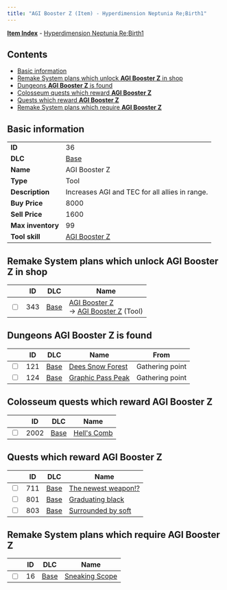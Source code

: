 ```yaml
---
title: "AGI Booster Z (Item) - Hyperdimension Neptunia Re;Birth1"
---
```


[**Item Index**](/neptunia/rb1/item/index.html) - [Hyperdimension Neptunia Re;Birth1](/neptunia/rb1)

## Contents

- [Basic information](#basic-information)
- [Remake System plans which unlock **AGI Booster Z** in shop](#remake-system-plans-which-unlock-agi-booster-z-in-shop)
- [Dungeons **AGI Booster Z** is found](#dungeons-agi-booster-z-is-found)
- [Colosseum quests which reward **AGI Booster Z**](#colosseum-quests-which-reward-agi-booster-z)
- [Quests which reward **AGI Booster Z**](#quests-which-reward-agi-booster-z)
- [Remake System plans which require **AGI Booster Z**](#remake-system-plans-which-require-agi-booster-z)

## Basic information

|   |   |
| -- | -- |
| **ID** | 36 |
| **DLC** | [Base](/neptunia/rb1/dlc/1-base.html) |
| **Name** | AGI Booster Z |
| **Type** | Tool |
| **Description** | Increases AGI and TEC for all allies in range. |
| **Buy Price** | 8000 |
| **Sell Price** | 1600 |
| **Max inventory** | 99 |
| **Tool skill** | [AGI Booster Z](/neptunia/rb1/skill/1-10036-agi-booster-z.html) |


## Remake System plans which unlock **AGI Booster Z** in shop

|    | ID | DLC | Name |
| -- | -- | --- | ---- |
| <input type="checkbox" id="rb1-remake-1-343" class="trackbox" /> | 343 | [Base](/neptunia/rb1/dlc/1-base.html) | [AGI Booster Z](/neptunia/rb1/remake/1-343-agi-booster-z.html)<br /> → [AGI Booster Z](/neptunia/rb1/item/1-36-agi-booster-z.html) (Tool) |


## Dungeons **AGI Booster Z** is found

|    | ID | DLC | Name | From |
| -- | -- | --- | ---- | ---- |
| <input type="checkbox" id="rb1-dungeon-1-121" class="trackbox" /> | 121 | [Base](/neptunia/rb1/dlc/1-base.html) | [Dees Snow Forest](/neptunia/rb1/dungeon/1-121-dees-snow-forest.html) | Gathering point |
| <input type="checkbox" id="rb1-dungeon-1-124" class="trackbox" /> | 124 | [Base](/neptunia/rb1/dlc/1-base.html) | [Graphic Pass Peak](/neptunia/rb1/dungeon/1-124-graphic-pass-peak.html) | Gathering point |


## Colosseum quests which reward **AGI Booster Z**

|    | ID | DLC | Name |
| -- | -- | --- | ---- |
| <input type="checkbox" id="rb1-colosseum-1-2002" class="trackbox" /> | 2002 | [Base](/neptunia/rb1/dlc/1-base.html) | [Hell's Comb](/neptunia/rb1/colosseum/1-2002-hells-comb.html) |


## Quests which reward **AGI Booster Z**

|    | ID | DLC | Name |
| -- | -- | --- | ---- |
| <input type="checkbox" id="rb1-quest-1-711" class="trackbox" /> | 711 | [Base](/neptunia/rb1/dlc/1-base.html) | [The newest weapon!?](/neptunia/rb1/quest/1-711-the-newest-weapon.html) |
| <input type="checkbox" id="rb1-quest-1-801" class="trackbox" /> | 801 | [Base](/neptunia/rb1/dlc/1-base.html) | [Graduating black](/neptunia/rb1/quest/1-801-graduating-black.html) |
| <input type="checkbox" id="rb1-quest-1-803" class="trackbox" /> | 803 | [Base](/neptunia/rb1/dlc/1-base.html) | [Surrounded by soft](/neptunia/rb1/quest/1-803-surrounded-by-soft.html) |


## Remake System plans which require **AGI Booster Z**

|    | ID | DLC | Name |
| -- | -- | --- | ---- |
| <input type="checkbox" id="rb1-quest-1-16" class="trackbox" /> | 16 | [Base](/neptunia/rb1/dlc/1-base.html) | [Sneaking Scope](/neptunia/rb1/quest/1-16-sneaking-scope.html) |
